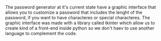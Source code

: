 The password generator at it's current state have a graphic interface that allows you to customize a password that includes the lenght of the password, if you want to have characteres or special characteres.
The graphic interface was made with a library called tkinter which allow us to create kind of a front-end inside python so we don't haev to use another language to complement the code.
